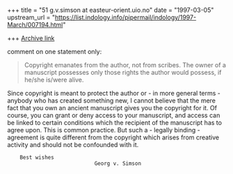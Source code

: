 +++
title = "51 g.v.simson at easteur-orient.uio.no"
date = "1997-03-05"
upstream_url = "https://list.indology.info/pipermail/indology/1997-March/007194.html"

+++
[Archive link](https://list.indology.info/pipermail/indology/1997-March/007194.html)


comment on one statement only:
> Copyright emanates
>from the author, not from scribes. The owner of a manuscript possesses
>only those rights the author would possess, if he/she is/were alive.

Since copyright is meant to protect the author or - in more general terms -
anybody who has created something new, I cannot believe that the mere fact
that you own an ancient manuscript gives you the copyright for it. Of
course, you can grant or deny access to your manuscript, and access can be
linked to certain conditions which the recipient of the manuscript has to
agree upon. This is common practice. But such a - legally binding  -
agreement is quite different from the copyright which arises from creative
activity and should not be confounded with it.

        Best wishes
                                Georg v. Simson






